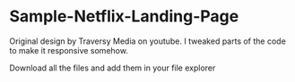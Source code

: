 # Sample-Netflix-Landing-Page
Original design by Traversy Media on youtube. I tweaked parts of the code to make it responsive somehow. 

Download all the files and add them in your file explorer
